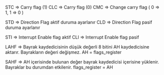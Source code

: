STC => Carry flag (1)
CLC => Carry flag (0)
CMC => Change carry flag ( 0 => 1, 1 => 0 )


STD => Direction Flag aktif duruma ayarlanır
CLD => Direction Flag pasif duruma ayarlanır


STI => Interrupt Enable flag aktif
CLI => Interrupt Enable flag pasif


LAHF => Bayrak kaydedicisinin düşük değerli 8 bitini AH kaydedicisine aktarır. Bayrakların değeri değişmez.
    AH = flags_register
    
SAHF => AH içerisinde bulunan değer bayrak kaydedicisi içerisine yüklenir. Bayraklar bu durumdan etkilenir.
    flags_register = AH